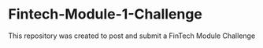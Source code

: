 # Fintech-Module-1-Challenge
This repository was created to post and submit a FinTech Module Challenge
